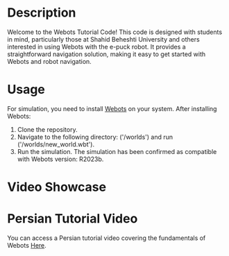 # Description
Welcome to the Webots Tutorial Code! This code is designed with students in mind, particularly those at Shahid Beheshti University and others interested in using Webots with the e-puck robot. It provides a straightforward navigation solution, making it easy to get started with Webots and robot navigation.

# Usage
For simulation, you need to install [Webots](https://cyberbotics.com) on your system. After installing Webots:
1. Clone the repository.
2. Navigate to the following directory: ('/worlds') and run ('/worlds/new_world.wbt').
3. Run the simulation.
The simulation has been confirmed as compatible with Webots version: R2023b.

# Video Showcase

# Persian Tutorial Video
You can access a Persian tutorial video covering the fundamentals of Webots [Here](https://git).
